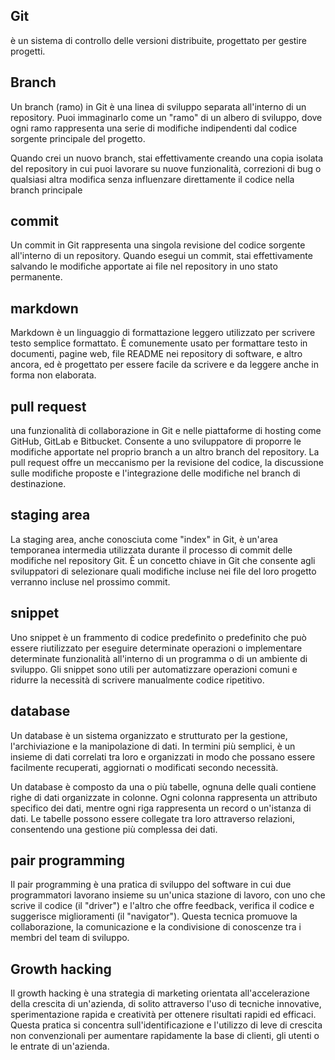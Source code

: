 ## Git
è un sistema di controllo delle versioni distribuite, progettato per gestire progetti.
## Branch
Un branch (ramo) in Git è una linea di sviluppo separata all'interno di un repository. Puoi immaginarlo come un "ramo" di un albero di sviluppo, dove ogni ramo rappresenta una serie di modifiche indipendenti dal codice sorgente principale del progetto.

Quando crei un nuovo branch, stai effettivamente creando una copia isolata del repository in cui puoi lavorare su nuove funzionalità, correzioni di bug o qualsiasi altra modifica senza influenzare direttamente il codice nella branch principale
## commit 
Un commit in Git rappresenta una singola revisione del codice sorgente all'interno di un repository. Quando esegui un commit, stai effettivamente salvando le modifiche apportate ai file nel repository in uno stato permanente.
## markdown
Markdown è un linguaggio di formattazione leggero utilizzato per scrivere testo semplice formattato. È comunemente usato per formattare testo in documenti, pagine web, file README nei repository di software, e altro ancora, ed è progettato per essere facile da scrivere e da leggere anche in forma non elaborata.
## pull request 
una funzionalità di collaborazione in Git e nelle piattaforme di hosting come GitHub, GitLab e Bitbucket. Consente a uno sviluppatore di proporre le modifiche apportate nel proprio branch a un altro branch del repository. La pull request offre un meccanismo per la revisione del codice, la discussione sulle modifiche proposte e l'integrazione delle modifiche nel branch di destinazione.
## staging area 
La staging area, anche conosciuta come "index" in Git, è un'area temporanea intermedia utilizzata durante il processo di commit delle modifiche nel repository Git. È un concetto chiave in Git che consente agli sviluppatori di selezionare quali modifiche incluse nei file del loro progetto verranno incluse nel prossimo commit.
## snippet
Uno snippet è un frammento di codice predefinito o predefinito che può essere riutilizzato per eseguire determinate operazioni o implementare determinate funzionalità all'interno di un programma o di un ambiente di sviluppo. Gli snippet sono utili per automatizzare operazioni comuni e ridurre la necessità di scrivere manualmente codice ripetitivo.
## database
Un database è un sistema organizzato e strutturato per la gestione, l'archiviazione e la manipolazione di dati. In termini più semplici, è un insieme di dati correlati tra loro e organizzati in modo che possano essere facilmente recuperati, aggiornati o modificati secondo necessità.

Un database è composto da una o più tabelle, ognuna delle quali contiene righe di dati organizzate in colonne. Ogni colonna rappresenta un attributo specifico dei dati, mentre ogni riga rappresenta un record o un'istanza di dati. Le tabelle possono essere collegate tra loro attraverso relazioni, consentendo una gestione più complessa dei dati.
## pair programming
Il pair programming è una pratica di sviluppo del software in cui due programmatori lavorano insieme su un'unica stazione di lavoro, con uno che scrive il codice (il "driver") e l'altro che offre feedback, verifica il codice e suggerisce miglioramenti (il "navigator"). Questa tecnica promuove la collaborazione, la comunicazione e la condivisione di conoscenze tra i membri del team di sviluppo.
## Growth hacking
Il growth hacking è una strategia di marketing orientata all'accelerazione della crescita di un'azienda, di solito attraverso l'uso di tecniche innovative, sperimentazione rapida e creatività per ottenere risultati rapidi ed efficaci. Questa pratica si concentra sull'identificazione e l'utilizzo di leve di crescita non convenzionali per aumentare rapidamente la base di clienti, gli utenti o le entrate di un'azienda.
